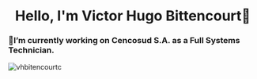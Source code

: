 <h1 align="center">Hello, I'm Victor Hugo Bittencourt🚀</h1>
<h3 aligh="center">🔭I’m currently working on Cencosud S.A. as a Full Systems Technician.</h3>

<p aligh="left"> <img scr="https://komarev.com/ghpvc/?username=vhbitencourtc&color=blue" alt="vhbitencourtc" /></p>

<!--
**vhbitencourtc/vhbitencourtc** is a ✨ _special_ ✨ repository because its `README.md` (this file) appears on your GitHub profile.

Here are some ideas to get you started:

- 🔭 I’m currently working on ...
- 🌱 I’m currently learning ...
- 👯 I’m looking to collaborate on ...
- 🤔 I’m looking for help with ...
- 💬 Ask me about ...
- 📫 How to reach me: ...
- 😄 Pronouns: ...
- ⚡ Fun fact: ...
-->
